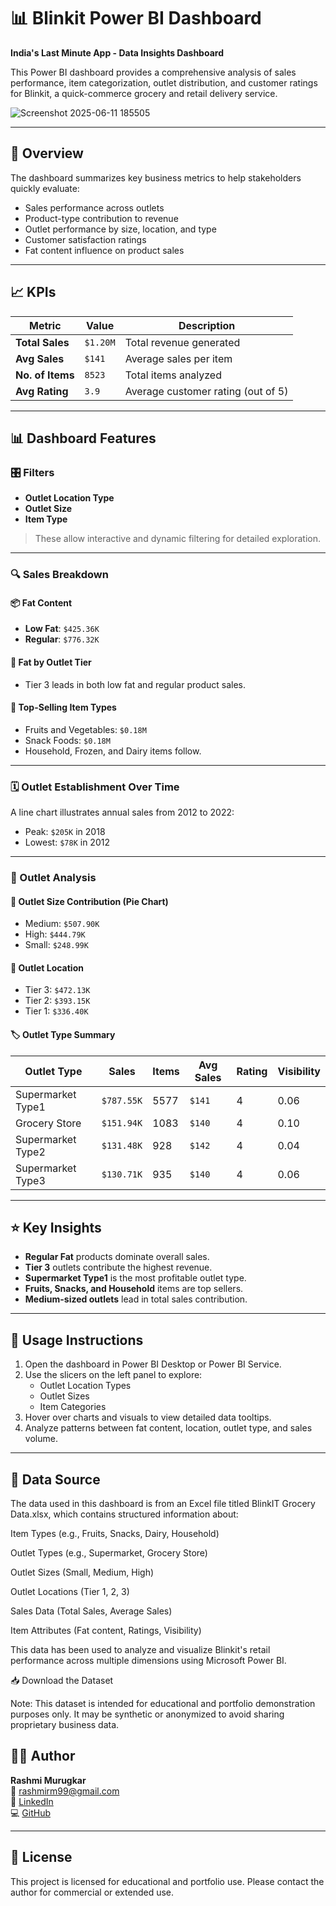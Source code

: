 # 📊 Blinkit Power BI Dashboard

**India's Last Minute App - Data Insights Dashboard**

This Power BI dashboard provides a comprehensive analysis of sales performance, item categorization, outlet distribution, and customer ratings for Blinkit, a quick-commerce grocery and retail delivery service.

![Screenshot 2025-06-11 185505](https://github.com/user-attachments/assets/dec8c98f-6ccf-4915-b147-fca9498fbffd)


---

## 📌 Overview

The dashboard summarizes key business metrics to help stakeholders quickly evaluate:

- Sales performance across outlets
- Product-type contribution to revenue
- Outlet performance by size, location, and type
- Customer satisfaction ratings
- Fat content influence on product sales

---

## 📈 KPIs

| Metric          | Value     | Description                             |
|-----------------|-----------|-----------------------------------------|
| **Total Sales** | `$1.20M`  | Total revenue generated                 |
| **Avg Sales**   | `$141`    | Average sales per item                  |
| **No. of Items**| `8523`    | Total items analyzed                    |
| **Avg Rating**  | `3.9`     | Average customer rating (out of 5)      |

---

## 📊 Dashboard Features

### 🎛 Filters

- **Outlet Location Type**
- **Outlet Size**
- **Item Type**

> These allow interactive and dynamic filtering for detailed exploration.

---

### 🔍 Sales Breakdown

#### 📦 Fat Content
- **Low Fat**: `$425.36K`
- **Regular**: `$776.32K`

#### 🏬 Fat by Outlet Tier
- Tier 3 leads in both low fat and regular product sales.

#### 📌 Top-Selling Item Types
- Fruits and Vegetables: `$0.18M`
- Snack Foods: `$0.18M`
- Household, Frozen, and Dairy items follow.

---

### 🗓 Outlet Establishment Over Time

A line chart illustrates annual sales from 2012 to 2022:
- Peak: `$205K` in 2018
- Lowest: `$78K` in 2012

---

### 🏪 Outlet Analysis

#### 📏 Outlet Size Contribution (Pie Chart)
- Medium: `$507.90K`
- High: `$444.79K`
- Small: `$248.99K`

#### 📍 Outlet Location
- Tier 3: `$472.13K`
- Tier 2: `$393.15K`
- Tier 1: `$336.40K`

#### 🏷 Outlet Type Summary

| Outlet Type        | Sales     | Items | Avg Sales | Rating | Visibility |
|--------------------|-----------|-------|-----------|--------|------------|
| Supermarket Type1  | `$787.55K`| 5577  | `$141`    | 4      | 0.06       |
| Grocery Store      | `$151.94K`| 1083  | `$140`    | 4      | 0.10       |
| Supermarket Type2  | `$131.48K`| 928   | `$142`    | 4      | 0.04       |
| Supermarket Type3  | `$130.71K`| 935   | `$140`    | 4      | 0.06       |

---

## ⭐ Key Insights

- **Regular Fat** products dominate overall sales.
- **Tier 3** outlets contribute the highest revenue.
- **Supermarket Type1** is the most profitable outlet type.
- **Fruits, Snacks, and Household** items are top sellers.
- **Medium-sized outlets** lead in total sales contribution.

---

## 🔧 Usage Instructions

1. Open the dashboard in Power BI Desktop or Power BI Service.
2. Use the slicers on the left panel to explore:
   - Outlet Location Types
   - Outlet Sizes
   - Item Categories
3. Hover over charts and visuals to view detailed data tooltips.
4. Analyze patterns between fat content, location, outlet type, and sales volume.

---

## 📂 Data Source

The data used in this dashboard is from an Excel file titled BlinkIT Grocery Data.xlsx, which contains structured information about:

Item Types (e.g., Fruits, Snacks, Dairy, Household)

Outlet Types (e.g., Supermarket, Grocery Store)

Outlet Sizes (Small, Medium, High)

Outlet Locations (Tier 1, 2, 3)

Sales Data (Total Sales, Average Sales)

Item Attributes (Fat content, Ratings, Visibility)

This data has been used to analyze and visualize Blinkit's retail performance across multiple dimensions using Microsoft Power BI.

📥 Download the Dataset

Note: This dataset is intended for educational and portfolio demonstration purposes only. It may be synthetic or anonymized to avoid sharing proprietary business data.

## 👩‍💻 Author

**Rashmi Murugkar**  
📧 rashmirm99@gmail.com  
🔗 [LinkedIn](https://www.linkedin.com/in/rashmi-murugkar)  
💻 [GitHub](https://github.com/rashmi-992)

---

## 📎 License

This project is licensed for educational and portfolio use. Please contact the author for commercial or extended use.

